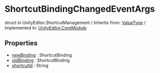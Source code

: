 # ShortcutBindingChangedEventArgs
struct in UnityEditor.ShortcutManagement
 / Inherits from: <a href="https://docs.unity3d.com/6000.0/Documentation/ScriptReference/ValueType.html">ValueType</a> / Implemented in: <a href="https://docs.unity3d.com/6000.0/Documentation/ScriptReference/UnityEditor.CoreModule.html">UnityEditor.CoreModule</a>
## Properties
- <a href="https://docs.unity3d.com/6000.0/Documentation/ScriptReference/ShortcutBindingChangedEventArgs-newBinding.html">newBinding</a> : ShortcutBinding
- <a href="https://docs.unity3d.com/6000.0/Documentation/ScriptReference/ShortcutBindingChangedEventArgs-oldBinding.html">oldBinding</a> : ShortcutBinding
- <a href="https://docs.unity3d.com/6000.0/Documentation/ScriptReference/ShortcutBindingChangedEventArgs-shortcutId.html">shortcutId</a> : String
